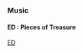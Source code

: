 

### Music
#### ED : Pieces of Treasure
[ED](https://seiyaworld.github.io/video01/arcanafamiglia_ed.mp4)
